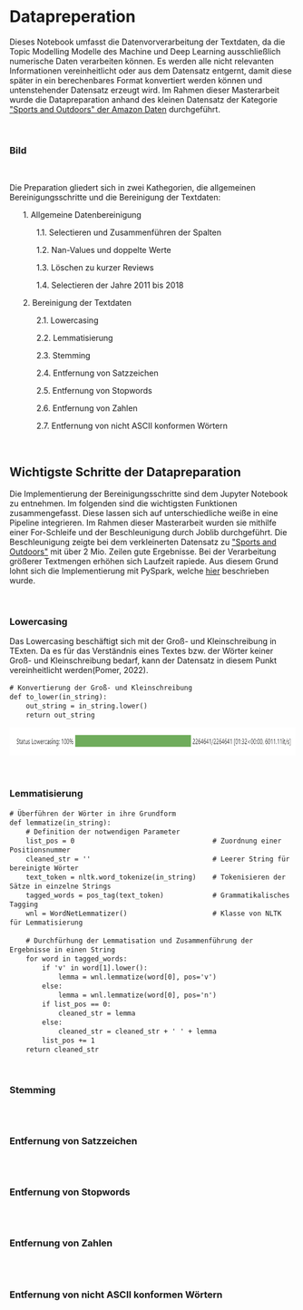 # Datapreperation
Dieses Notebook umfasst die Datenvorverarbeitung der Textdaten, da die Topic Modelling Modelle des Machine und Deep Learning ausschließlich numerische Daten verarbeiten können. Es werden alle nicht relevanten Informationen vereinheitlicht oder aus dem Datensatz entgernt, damit diese später in ein berechenbares Format konvertiert werden können und untenstehender Datensatz erzeugt wird. Im Rahmen dieser Masterarbeit wurde die Datapreparation anhand des kleinen Datensatz der Kategorie ["Sports and Outdoors" der Amazon Daten](https://nijianmo.github.io/amazon/index.html) durchgeführt.

<Br>

### Bild

<Br>



Die Preparation gliedert sich in zwei Kathegorien, die allgemeinen Bereinigungsschritte und die Bereinigung der Textdaten:

<ul>1. Allgemeine Datenbereinigung</ul>
    <ul>
     <ul>1.1. Selectieren und Zusammenführen der Spalten</ul>
     <ul>1.2. Nan-Values und doppelte Werte</ul>
     <ul>1.3. Löschen zu kurzer Reviews</ul>
     <ul>1.4. Selectieren der Jahre 2011 bis 2018</ul>
    </ul>
<ul>2. Bereinigung der Textdaten</ul>
    <ul>
     <ul>2.1. Lowercasing</ul>
     <ul>2.2. Lemmatisierung</ul>
     <ul>2.3. Stemming</ul>
     <ul>2.4. Entfernung von Satzzeichen</ul>
     <ul>2.5. Entfernung von Stopwords</ul>
     <ul>2.6. Entfernung von Zahlen</ul>
     <ul>2.7. Entfernung von nicht ASCII konformen Wörtern</ul>
    </ul>

<Br>

## Wichtigste Schritte der Datapreparation
Die Implementierung der Bereinigungsschritte sind dem Jupyter Notebook zu entnehmen. Im folgenden sind die wichtigsten Funktionen zusammengefasst. Diese lassen sich auf unterschiedliche weiße in eine Pipeline integrieren. Im Rahmen dieser Masterarbeit wurden sie mithilfe einer For-Schleife und der Beschleunigung durch Joblib durchgeführt. Die Beschleunigung zeigte bei dem verkleinerten Datensatz zu ["Sports and Outdoors"](https://nijianmo.github.io/amazon/index.html) mit über 2 Mio. Zeilen gute Ergebnisse. Bei der Verarbeitung größerer Textmengen erhöhen sich Laufzeit rapiede. Aus diesem Grund lohnt sich die Implementierung mit PySpark, welche [hier](https://github.com/Sannui/Masterarbeit_Nuissl_Sandra/tree/main/Beschleunigung%20mit%20PySpark) beschrieben wurde.


<Br>

### Lowercasing

Das Lowercasing beschäftigt sich mit der Groß- und Kleinschreibung in TExten. Da es für das Verständnis eines Textes bzw. der Wörter keiner Groß- und Kleinschreibung bedarf, kann der Datensatz in diesem Punkt vereinheitlicht werden(Pomer, 2022). 

```
# Konvertierung der Groß- und Kleinschreibung
def to_lower(in_string):
    out_string = in_string.lower()
    return out_string
```

<p align="left"><img src="Lowercasing_time.PNG" height="50px" width="800px"/></p>

<Br>

### Lemmatisierung

```
# Überführen der Wörter in ihre Grundform
def lemmatize(in_string):
    # Definition der notwendigen Parameter
    list_pos = 0                                  # Zuordnung einer Positionsnummer
    cleaned_str = ''                              # Leerer String für bereinigte Wörter
    text_token = nltk.word_tokenize(in_string)    # Tokenisieren der Sätze in einzelne Strings
    tagged_words = pos_tag(text_token)            # Grammatikalisches Tagging
    wnl = WordNetLemmatizer()                     # Klasse von NLTK für Lemmatisierung

    # Durchfürhung der Lemmatisation und Zusammenführung der Ergebnisse in einen String
    for word in tagged_words:
        if 'v' in word[1].lower():
            lemma = wnl.lemmatize(word[0], pos='v')
        else:
            lemma = wnl.lemmatize(word[0], pos='n')
        if list_pos == 0:
            cleaned_str = lemma
        else:
            cleaned_str = cleaned_str + ' ' + lemma
        list_pos += 1
    return cleaned_str
```



<Br>

### Stemming

```

```

<Br>

### Entfernung von Satzzeichen

```

```

<Br>

### Entfernung von Stopwords

```

```


<Br>

### Entfernung von Zahlen

```

```


<Br>

### Entfernung von nicht ASCII konformen Wörtern

```

```

